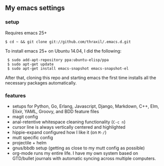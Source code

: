 ## My emacs settings

### setup

Requires emacs 25+

    $ cd ~ && git clone git://github.com/thraxil/.emacs.d.git

To install emacs 25+ on Ubuntu 14.04, I did the following:

     $ sudo add-apt-repository ppa:ubuntu-elisp/ppa
	 $ sudo apt-get update
	 $ sudo apt-get install emacs-snapshot emacs-snapshot-el

After that, cloning this repo and starting emacs the first time
installs all the necessary packages automatically.

### features

* setups for Python, Go, Erlang, Javascript, Django, Markdown, C++,
Elm, Elixir, YAML, Groovy, and BDD feature files
* magit config
* anal-retentive whitespace cleaning functionality (`C-c n`)
* cursor line is always vertically centered and highlighted
* hippie-expand configured how I like it (on `M-/`)
* mutt specific config
* projectile + helm
* gnus/bbdb setup (getting as close to my mutt config as possible)
* org-mode runs my entire life. I have my own system based on
  GTD/bullet journals with automatic syncing across multiple computers.
